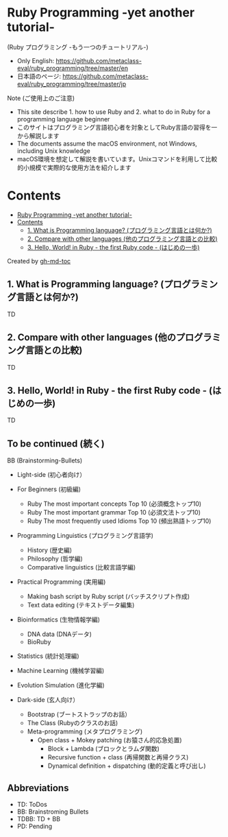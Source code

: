 # Ruby Programming -yet another tutorial-
(Ruby プログラミング -もう一つのチュートリアル-)

* Only English: https://github.com/metaclass-eval/ruby_programming/tree/master/en
* 日本語のページ: https://github.com/metaclass-eval/ruby_programming/tree/master/jp


Note (ご使用上のご注意)
* This site describe 1. how to use Ruby and 2. what to do in Ruby for a programming language beginner
* このサイトはプログラミング言語初心者を対象としてRuby言語の習得を一から解説します
* The documents assume the macOS environment, not Windows, including Unix knowledge
* macOS環境を想定して解説を書いています。Unixコマンドを利用して比較的小規模で実際的な使用方法を紹介します

Contents
=================

* [Ruby Programming \-yet another tutorial\-](#ruby-programming--yet-another-tutorial-)
* [Contents](#contents)
  * [1\. What is Programming language? (プログラミング言語とは何か?)](#1-what-is-programming-language-%E3%83%97%E3%83%AD%E3%82%B0%E3%83%A9%E3%83%9F%E3%83%B3%E3%82%B0%E8%A8%80%E8%AA%9E%E3%81%A8%E3%81%AF%E4%BD%95%E3%81%8B)
  * [2\. Compare with other languages (他のプログラミング言語との比較)](#2-compare-with-other-languages-%E4%BB%96%E3%81%AE%E3%83%97%E3%83%AD%E3%82%B0%E3%83%A9%E3%83%9F%E3%83%B3%E3%82%B0%E8%A8%80%E8%AA%9E%E3%81%A8%E3%81%AE%E6%AF%94%E8%BC%83)
  * [3\. Hello, World\! in Ruby \- the first Ruby code \- (はじめの一歩)](#3-hello-world-in-ruby---the-first-ruby-code---%E3%81%AF%E3%81%98%E3%82%81%E3%81%AE%E4%B8%80%E6%AD%A9)

Created by [gh-md-toc](https://github.com/ekalinin/github-markdown-toc.go)

## 1. What is Programming language? (プログラミング言語とは何か?)

TD

## 2. Compare with other languages (他のプログラミング言語との比較)

TD

## 3. Hello, World! in Ruby - the first Ruby code - (はじめの一歩)

TD

## To be continued (続く)

BB (Brainstorming-Bullets)

* Light-side (初心者向け）
* For Beginners (初級編)
	* Ruby The most important concepts Top 10 (必須概念トップ10)
	* Ruby The most important grammar Top 10 (必須文法トップ10)
	* Ruby The most frequently used Idioms Top 10 (頻出熟語トップ10)
* Programming Linguistics (プログラミング言語学)
	* History (歴史編)
	* Philosophy (哲学編)
	* Comparative linguistics (比較言語学編)
* Practical Programming (実用編)
	* Making bash script by Ruby script (バッチスクリプト作成)
	* Text data editing (テキストデータ編集)
* Bioinformatics (生物情報学編)
	* DNA data (DNAデータ)
	* BioRuby
* Statistics (統計処理編)
* Machine Learning (機械学習編)
* Evolution Simulation (進化学編)

* Dark-side (玄人向け）
	* Bootstrap (ブートストラップのお話）
	* The Class (Rubyのクラスのお話)
	* Meta-programming (メタプログラミング)
	  * Open class + Mokey patching (お猿さん的応急処置)
		* Block + Lambda (ブロックとラムダ関数)
		* Recursive function + class (再帰関数と再帰クラス)
		* Dynamical definition + dispatching (動的定義と呼び出し)

## Abbreviations

* TD: ToDos
* BB: Brainstroming Bullets 
* TDBB: TD + BB
* PD: Pending


